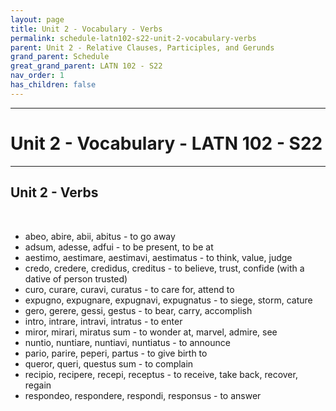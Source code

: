 ```yaml
---
layout: page
title: Unit 2 - Vocabulary - Verbs
permalink: schedule-latn102-s22-unit-2-vocabulary-verbs
parent: Unit 2 - Relative Clauses, Participles, and Gerunds
grand_parent: Schedule
great_grand_parent: LATN 102 - S22
nav_order: 1
has_children: false
---
```

***

# Unit 2 - Vocabulary - LATN 102 - S22

***

## Unit 2 - Verbs
&nbsp;
- abeo, abire, abii, abitus - to go away
- adsum, adesse, adfui - to be present, to be at
- aestimo, aestimare, aestimavi, aestimatus - to think, value, judge
- credo, credere, credidus, creditus - to believe, trust, confide (with a dative of person trusted)
- curo, curare, curavi, curatus - to care for, attend to
- expugno, expugnare, expugnavi, expugnatus - to siege, storm, cature
- gero, gerere, gessi, gestus - to bear, carry, accomplish
- intro, intrare, intravi, intratus - to enter
- miror, mirari, miratus sum - to wonder at, marvel, admire, see
- nuntio, nuntiare, nuntiavi, nuntiatus - to announce
- pario, parire, peperi, partus - to give birth to
- queror, queri, questus sum - to complain
- recipio, recipere, recepi, receptus - to receive, take back, recover, regain
- respondeo, respondere, respondi, responsus - to answer
